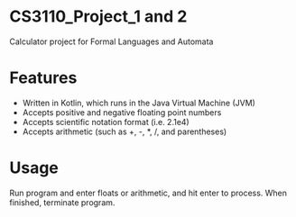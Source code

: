 # CS3110_Project_1 and 2
Calculator project for Formal Languages and Automata

# Features
- Written in Kotlin, which runs in the Java Virtual Machine (JVM)
- Accepts positive and negative floating point numbers
- Accepts scientific notation format (i.e. 2.1e4)
- Accepts arithmetic (such as +, -, *, /, and parentheses)

# Usage
Run program and enter floats or arithmetic, and hit enter to process. When finished, terminate program. 
